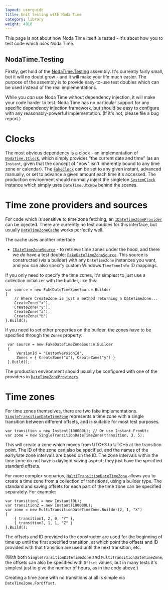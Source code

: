 ```yaml
---
layout: userguide
title: Unit testing with Noda Time
category: library
weight: 4010
---
```


This page is not about how Noda Time itself is tested - it's about how you to test code
which *uses* Noda Time.

NodaTime.Testing
----------------

Firstly, get hold of the [NodaTime.Testing](http://nuget.org/packages/NodaTime.Testing) assembly. It's currently fairly
small, but it will no doubt grow - and it will make your life much easier. The purpose of the assembly is to provide
easy-to-use test doubles which can be used instead of the real implementations.

While you *can* use Noda Time without dependency injection, it will make your code harder to test. Noda Time has
no particular support for any specific dependency injection framework, but should be easy to configure with any
reasonably-powerful implementation. (If it's not, please file a bug report.)

Clocks
======

The most obvious dependency is a clock - an implementation of [`NodaTime.IClock`](noda-type://NodaTime.IClock),
which simply provides "the current date and time" (as an `Instant`, given that the concept of "now" isn't
inherently bound to any time zone or calendar). The [`FakeClock`](noda-type://NodaTime.Testing.FakeClock) can
be set to any given instant, advanced manually, or set to advance a given amount each time it's accessed. The production
environment should normally inject the singleton [`SystemClock`](noda-type://NodaTime.SystemClock) instance which simply
uses `DateTime.UtcNow` behind the scenes.

Time zone providers and sources
===============================

For code which is sensitive to time zone fetching, an [`IDateTimeZoneProvider`](noda-type://NodaTime.IDateTimeZoneProvider) can
be injected. There are currently no test doubles for this interface, but usually
[`DateTimeZoneCache`](noda-type://NodaTime.TimeZones.DateTimeZoneCache) works perfectly well.

The cache uses another interface
- [`IDateTimeZoneSource`](noda-type://NodaTime.TimeZones.IDateTimeZoneSource) - to retrieve time zones under the hood, and there
we *do* have a test double: [`FakeDateTimeZoneSource`](noda-type://NodaTime.Testing.TimeZones.FakeDateTimeZoneSource). This source
is constructed (via a builder) with any `DateTimeZone` instances you want, and you can also specify custom Windows `TimeZoneInfo` ID mappings.

If you only need to specify the time zones, it's simplest to just use a collection initializer with the builder, like this:

    var source = new FakeDateTimeZoneSource.Builder
    {
	    // Where CreateZone is just a method returning a DateTimeZone...
        CreateZone("x"),
		CreateZone("y"),
		CreateZone("a"),
		CreateZone("b")
    }.Build();

If you need to set other properties on the builder, the zones have to be specified through the `Zones` property:

     var source = new FakeDateTimeZoneSource.Builder
     {
	     VersionId = "CustomVersionId",
         Zones = { CreateZone("x"), CreateZone("y") }
     }.Build();


The production environment should usually be
configured with one of the providers in [`DateTimeZoneProviders`](noda-type://NodaTime.DateTimeZoneProviders).

Time zones
==========

For time zones themselves, there are two fake implementations.
[`SingleTransitionDateTimeZone`](noda-type://NodaTime.Testing.TimeZones.SingleTransitionDateTimeZone) represents a time zone
with a single transition between different offsets, and is suitable for most test purposes.

    var transition = new Instant(100000L); // Or use Instant.FromUtc
    var zone = new SingleTransitionDateTimeZone(transition, 3, 5);

This will create a zone which moves from UTC+3 to UTC+5 at the transition point. The ID of the zone can also be specified,
and the names of the early/late zone intervals are based on the ID. The zone intervals within the time zone do not have a
daylight saving aspect; they just have the specified standard offsets.

For more complex scenarios, [`MultiTransitionDateTimeZone`](noda-type://NodaTime.Testing.TimeZones.MultiTransitionDateTimeZone)
allows you to create a time zone from a collection of transitions, using a builder type. The standard and saving offsets for
each part of the time zone can be specified separately. For example:

    var transition1 = new Instant(0L);
    var transition2 = new Instant(100000L);
    var zone = new MultiTransitionDateTimeZone.Builder(2, 1, "X")
    {
        { transition1, 2, 0, "Y" },
        { transition2, 1, 1, "Z" }
    }.Build();

The offsets and ID provided to the constructor are used for the beginning of time up until the first specified transition,
at which point the offsets and ID provided with that transition are used until the next transition, etc.

(With both `SingleTransitionDateTimeZone` and `MultiTransitionDateTimeZone`, the offsets can also be specified with
`Offset` values, but in many tests it's simplest just to give the number of hours, as in the code above.)

Creating a time zone with no transitions at all is simple via `DateTimeZone.ForOffset`.
